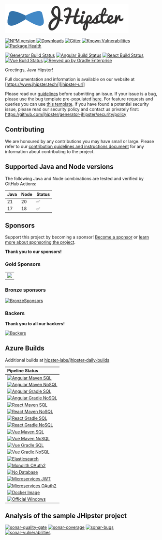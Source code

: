 [![Logo][jhipster-image]][jhipster-url]

[![NPM version][npm-image]][npm-url] [![Downloads][npmcharts-image]][npmcharts-url] [![Gitter][gitter-badge-image]][gitter-badge-url] [![Known Vulnerabilities][snyk-image]][snyk-url] [![Package Health][health-image]][health-url]

[![Generator Build Status][github-actions-generator-image]][github-actions-url] [![Angular Build Status][github-actions-angular-image]][github-actions-url] [![React Build Status][github-actions-react-image]][github-actions-url] [![Vue Build Status][github-actions-vue-image]][github-actions-url] [![Revved up by Gradle Enterprise](https://img.shields.io/badge/Revved%20up%20by-Gradle%20Enterprise-06A0CE?logo=Gradle&labelColor=02303A)](https://ge.jhipster.tech/scans)

Greetings, Java Hipster!

Full documentation and information is available on our website at [https://www.jhipster.tech/][jhipster-url]

Please read our [guidelines](/CONTRIBUTING.md#submitting-an-issue) before submitting an issue. If your issue is a bug, please use the bug template pre-populated [here][issue-template]. For feature requests and queries you can use [this template][feature-template]. If you have found a potential security issue, please read our security policy and contact us privately first: https://github.com/jhipster/generator-jhipster/security/policy

## Contributing

We are honoured by any contributions you may have small or large. Please refer to our [contribution guidelines and instructions document](https://github.com/jhipster/generator-jhipster/blob/main/CONTRIBUTING.md) for any information about contributing to the project.

## Supported Java and Node versions

The following Java and Node combinations are tested and verified by GitHub Actions:

| Java | Node | Status |
| ---- | ---- | ------ |
| 21   | 20   | ✅     |
| 17   | 18   | ✅     |

## Sponsors

Support this project by becoming a sponsor! [Become a sponsor](https://opencollective.com/generator-jhipster) or [learn more about sponsoring the project](https://www.jhipster.tech/sponsors/).

**Thank you to our sponsors!**

### Gold Sponsors

<table>
  <tbody>
    <tr>
      <td align="center" valign="middle">
        <a href="https://dev.entando.org/jhipster" target="_blank">
          <img width="200em" src="https://www.jhipster.tech/images/open-collective/entandoe.png">
        </a>
      </td>
    </tr>
  </tbody>
</table>

### Bronze sponsors

[![BronzeSponsors][bronze-sponsors-image]][bronze-sponsors-url]

### Backers

**Thank you to all our backers!**

[![Backers][backers-image]][backers-url]

<object data="https://opencollective.com/generator-jhipster/tiers/backer.svg?avatarHeight=40&width=890&button=false" type="image/svg+xml"></object>

## Azure Builds

Additional builds at [hipster-labs/jhipster-daily-builds](https://github.com/hipster-labs/jhipster-daily-builds)

| Pipeline Status                                                        |
| :--------------------------------------------------------------------- |
| [![Angular Maven SQL][github-angular-maven-sql]][github-actions]       |
| [![Angular Maven NoSQL][github-angular-maven-nosql]][github-actions]   |
| [![Angular Gradle SQL][github-angular-gradle-sql]][github-actions]     |
| [![Angular Gradle NoSQL][github-angular-gradle-nosql]][github-actions] |
| [![React Maven SQL][github-react-maven-sql]][github-actions]           |
| [![React Maven NoSQL][github-react-maven-nosql]][github-actions]       |
| [![React Gradle SQL][github-react-gradle-sql]][github-actions]         |
| [![React Gradle NoSQL][github-react-gradle-nosql]][github-actions]     |
| [![Vue Maven SQL][github-vue-maven-sql]][github-actions]               |
| [![Vue Maven NoSQL][github-vue-maven-nosql]][github-actions]           |
| [![Vue Gradle SQL][github-vue-gradle-sql]][github-actions]             |
| [![Vue Gradle NoSQL][github-vue-gradle-nosql]][github-actions]         |
| [![Elasticsearch][github-elasticsearch]][github-actions]               |
| [![Monolith OAuth2][github-monolith-oauth2]][github-actions]           |
| [![No Database][github-no-database]][github-actions]                   |
| [![Microservices JWT][github-ms-jwt]][github-actions]                  |
| [![Microservices OAuth2][github-ms-oauth2]][github-actions]            |
| [![Docker Image][github-docker-image]][github-actions]                 |
| [![Official Windows][github-official-windows]][github-actions]         |

## Analysis of the sample JHipster project

[![sonar-quality-gate][sonar-quality-gate]][sonar-url] [![sonar-coverage][sonar-coverage]][sonar-url] [![sonar-bugs][sonar-bugs]][sonar-url] [![sonar-vulnerabilities][sonar-vulnerabilities]][sonar-url]

[github-actions]: https://github.com/hipster-labs/jhipster-daily-builds/actions
[github-official-windows]: https://github.com/hipster-labs/jhipster-daily-builds/workflows/Official%20Windows/badge.svg
[github-angular-maven-sql]: https://github.com/hipster-labs/jhipster-daily-builds/workflows/Angular%20Maven%20SQL/badge.svg
[github-angular-maven-nosql]: https://github.com/hipster-labs/jhipster-daily-builds/workflows/Angular%20Maven%20NoSQL/badge.svg
[github-angular-gradle-sql]: https://github.com/hipster-labs/jhipster-daily-builds/workflows/Angular%20Gradle%20SQL/badge.svg
[github-angular-gradle-nosql]: https://github.com/hipster-labs/jhipster-daily-builds/workflows/Angular%20Gradle%20NoSQL/badge.svg
[github-react-maven-sql]: https://github.com/hipster-labs/jhipster-daily-builds/workflows/React%20Maven%20SQL/badge.svg
[github-react-maven-nosql]: https://github.com/hipster-labs/jhipster-daily-builds/workflows/React%20Maven%20NoSQL/badge.svg
[github-react-gradle-sql]: https://github.com/hipster-labs/jhipster-daily-builds/workflows/React%20Gradle%20SQL/badge.svg
[github-react-gradle-nosql]: https://github.com/hipster-labs/jhipster-daily-builds/workflows/React%20Gradle%20NoSQL/badge.svg
[github-vue-maven-sql]: https://github.com/hipster-labs/jhipster-daily-builds/workflows/Vue%20Maven%20SQL/badge.svg
[github-vue-maven-nosql]: https://github.com/hipster-labs/jhipster-daily-builds/workflows/Vue%20Maven%20NoSQL/badge.svg
[github-vue-gradle-sql]: https://github.com/hipster-labs/jhipster-daily-builds/workflows/Vue%20Gradle%20SQL/badge.svg
[github-vue-gradle-nosql]: https://github.com/hipster-labs/jhipster-daily-builds/workflows/Vue%20Gradle%20NoSQL/badge.svg
[github-elasticsearch]: https://github.com/hipster-labs/jhipster-daily-builds/workflows/Elasticsearch/badge.svg
[github-monolith-oauth2]: https://github.com/hipster-labs/jhipster-daily-builds/workflows/Monolith%20OAuth%202.0/badge.svg
[github-no-database]: https://github.com/hipster-labs/jhipster-daily-builds/workflows/No%20Database/badge.svg
[github-ms-jwt]: https://github.com/hipster-labs/jhipster-daily-builds/workflows/Microservices%20JWT/badge.svg
[github-ms-oauth2]: https://github.com/hipster-labs/jhipster-daily-builds/workflows/Microservices%20OAuth%202.0/badge.svg
[github-docker-image]: https://github.com/hipster-labs/jhipster-daily-builds/workflows/Docker%20Image/badge.svg
[sonar-url]: https://sonarcloud.io/dashboard?id=jhipster-sample-application
[sonar-quality-gate]: https://sonarcloud.io/api/project_badges/measure?project=jhipster-sample-application&metric=alert_status
[sonar-coverage]: https://sonarcloud.io/api/project_badges/measure?project=jhipster-sample-application&metric=coverage
[sonar-bugs]: https://sonarcloud.io/api/project_badges/measure?project=jhipster-sample-application&metric=bugs
[sonar-vulnerabilities]: https://sonarcloud.io/api/project_badges/measure?project=jhipster-sample-application&metric=vulnerabilities
[jhipster-image]: https://raw.githubusercontent.com/jhipster/jhipster-artwork/main/logos/v2/normal/V2%20JHipster%20RGB.png
[jhipster-url]: https://www.jhipster.tech/
[npm-image]: https://badge.fury.io/js/generator-jhipster.svg
[npm-url]: https://npmjs.org/package/generator-jhipster
[github-actions-generator-image]: https://github.com/jhipster/generator-jhipster/workflows/Generator/badge.svg
[github-actions-angular-image]: https://github.com/jhipster/generator-jhipster/workflows/Angular/badge.svg
[github-actions-react-image]: https://github.com/jhipster/generator-jhipster/workflows/React/badge.svg
[github-actions-vue-image]: https://github.com/jhipster/generator-jhipster/workflows/Vue/badge.svg
[github-actions-url]: https://github.com/jhipster/generator-jhipster/actions
[backers-image]: https://opencollective.com/generator-jhipster/tiers/backer.svg?avatarHeight=70&width=890
[backers-url]: https://opencollective.com/generator-jhipster
[bronze-sponsors-image]: https://opencollective.com/generator-jhipster/tiers/bronze-sponsor.svg?avatarHeight=120&width=890
[bronze-sponsors-url]: https://opencollective.com/generator-jhipster
[issue-template]: https://github.com/jhipster/generator-jhipster/issues/new?template=BUG_REPORT.md
[feature-template]: https://github.com/jhipster/generator-jhipster/issues/new?template=FEATURE_REQUEST.md
[npmcharts-image]: https://img.shields.io/npm/dm/generator-jhipster.svg?label=Downloads&style=flat
[npmcharts-url]: https://npmcharts.com/compare/generator-jhipster
[gitter-badge-image]: https://badges.gitter.im/jhipster/generator-jhipster.svg
[gitter-badge-url]: https://gitter.im/jhipster/generator-jhipster?utm_source=badge&utm_medium=badge&utm_campaign=pr-badge
[snyk-image]: https://snyk.io/test/npm/generator-jhipster/badge.svg
[snyk-url]: https://snyk.io/test/npm/generator-jhipster
[health-image]: https://snyk.io/advisor/npm-package/generator-jhipster/badge.svg
[health-url]: https://snyk.io/advisor/npm-package/generator-jhipster
